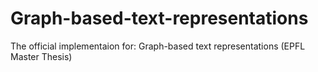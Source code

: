 # Graph-based-text-representations
The official implementaion for: Graph-based text representations (EPFL Master Thesis)
